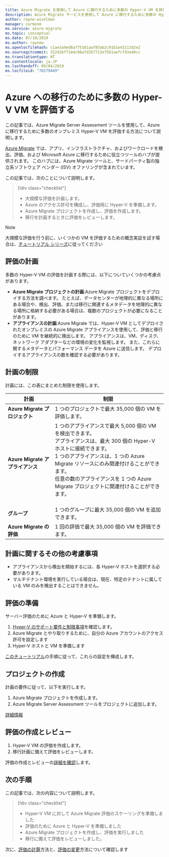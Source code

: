 ```yaml
---
title: Azure Migrate を使用して Azure に移行するために多数の Hyper-V VM を評価する | Microsoft Docs
description: Azure Migrate サービスを使用して Azure に移行するために多数の Hyper-V VM を評価する方法について説明します。
author: rayne-wiselman
manager: carmonm
ms.service: azure-migrate
ms.topic: conceptual
ms.date: 07/10/2019
ms.author: raynew
ms.openlocfilehash: c1ae3a9ed8a775161aaf85ab2c91b1e43113d2e2
ms.sourcegitcommit: 32242bf7144c98a7d357712e75b1aefcf93a40cc
ms.translationtype: HT
ms.contentlocale: ja-JP
ms.lasthandoff: 09/04/2019
ms.locfileid: "70279449"
---
```

# <a name="assess-large-numbers-of-hyper-v-vms-for-migration-to-azure"></a>Azure への移行のために多数の Hyper-V VM を評価する

この記事では、Azure Migrate Server Assessment ツールを使用して、Azure に移行するために多数のオンプレミス Hyper-V VM を評価する方法について説明します。

[Azure Migrate](migrate-services-overview.md) では、アプリ、インフラストラクチャ、およびワークロードを検出、評価、および Microsoft Azure に移行するために役立つツールのハブが提供されます。 このハブには、Azure Migrate ツールと、サードパーティ製の独立系ソフトウェア ベンダー (ISV) オファリングが含まれています。 


この記事では、次のことについて説明します。
> [!div class="checklist"]
> * 大規模な評価を計画します。
> * Azure のアクセス許可を構成し、評価用に Hyper-V を準備します。
> * Azure Migrate プロジェクトを作成し、評価を作成します。
> * 移行を計画するときに評価をレビューします。


> [!NOTE]
> 大規模な評価を行う前に、いくつかの VM を評価するための概念実証を試す場合は、[チュートリアル シリーズ](tutorial-prepare-hyper-v.md)に従ってください

## <a name="plan-for-assessment"></a>評価の計画

多数の Hyper-V VM の評価を計画する際には、以下についていくつかの考慮点があります。

- **Azure Migrate プロジェクトの計画**:Azure Migrate プロジェクトをデプロイする方法を調べます。 たとえば、データセンターが地理的に異なる場所にある場合や、検出、評価、または移行に関連するメタデータを地理的に異なる場所に格納する必要がある場合は、複数のプロジェクトが必要になることがあります。
- **アプライアンスの計画**:Azure Migrate では、Hyper-V VM としてデプロイされたオンプレミスの Azure Migrate アプライアンスを使用して、評価と移行のために VM を継続的に検出します。 アプライアンスは、VM、ディスク、ネットワーク アダプターなどの環境の変化を監視します。 また、これらに関するメタデータとパフォーマンス データを Azure に送信します。 デプロイするアプライアンスの数を確認する必要があります。


## <a name="planning-limits"></a>計画の制限
 
計画には、この表にまとめた制限を使用します。

**計画** | **制限**
--- | --- 
**Azure Migrate プロジェクト** | 1 つのプロジェクトで最大 35,000 個の VM を評価します。
**Azure Migrate アプライアンス** | 1 つのアプライアンスで最大 5,000 個の VM を検出できます。<br/> アプライアンスは、最大 300 個の Hyper-V ホストに接続できます。<br/> 1 つのアプライアンスは、1 つの Azure Migrate リソースにのみ関連付けることができます。<br/> 任意の数のアプライアンスを 1 つの Azure Migrate プロジェクトに関連付けることができます。 <br/><br/> 
**グループ** | 1 つのグループに最大 35,000 個の VM を追加できます。
**Azure Migrate の評価** | 1 回の評価で最大 35,000 個の VM を評価できます。



## <a name="other-planning-considerations"></a>計画に関するその他の考慮事項

- アプライアンスから検出を開始するには、各 Hyper-V ホストを選択する必要があります。 
- マルチテナント環境を実行している場合は、現在、特定のテナントに属している VM のみを検出することはできません。 

## <a name="prepare-for-assessment"></a>評価の準備

サーバー評価のために Azure と Hyper-V を準備します。 

1. [Hyper-V のサポート要件と制限事項](migrate-support-matrix-hyper-v.md)を確認します。
2. Azure Migrate とやり取りするために、自分の Azure アカウントのアクセス許可を設定します
3. Hyper-V ホストと VM を準備します

[このチュートリアル](tutorial-prepare-hyper-v.md)の手順に従って、これらの設定を構成します。

## <a name="create-a-project"></a>プロジェクトの作成

計画の要件に従って、以下を実行します。

1. Azure Migrate プロジェクトを作成します。
2. Azure Migrate Server Assessment ツールをプロジェクトに追加します。

[詳細情報](how-to-add-tool-first-time.md)

## <a name="create-and-review-an-assessment"></a>評価の作成とレビュー

1. Hyper-V VM の評価を作成します。
1. 移行計画に備えて評価をレビューします。

評価の作成とレビューの[詳細を確認](tutorial-assess-hyper-v.md)します。
    

## <a name="next-steps"></a>次の手順

この記事では、次の内容について説明します。
 
> [!div class="checklist"] 
> * Hyper-V VM に対して Azure Migrate 評価のスケーリングを準備しました
> * 評価のために Azure と Hyper-V を準備しました
> * Azure Migrate プロジェクトを作成し、評価を実行しました
> * 移行に備えて評価をレビューしました。

次に、[評価の計算](concepts-assessment-calculation.md)方法と、[評価の変更](how-to-modify-assessment.md)方法について確認します
